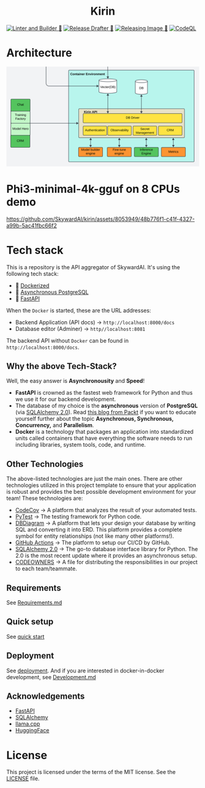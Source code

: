 <h1 align=center><strong>Kirin</strong></h1>

[![Linter and Builder 🚀](https://github.com/SkywardAI/chat-backend/actions/workflows/linter-and-builder.yaml/badge.svg)](https://github.com/SkywardAI/chat-backend/actions/workflows/linter-and-builder.yaml) [![Release Drafter 🚀](https://github.com/SkywardAI/chat-backend/actions/workflows/release-drafter.yml/badge.svg)](https://github.com/SkywardAI/chat-backend/actions/workflows/release-drafter.yml) [![Releasing Image 🚀](https://github.com/SkywardAI/kirin/actions/workflows/release-image.yaml/badge.svg)](https://github.com/SkywardAI/kirin/actions/workflows/release-image.yaml) [![CodeQL](https://github.com/SkywardAI/kirin/actions/workflows/github-code-scanning/codeql/badge.svg)](https://github.com/SkywardAI/kirin/actions/workflows/github-code-scanning/codeql)

# Architecture

![](./imgs/SkywardAI(Mind%20Map)%20-%20APIs%20aggregator.svg)


# Phi3-minimal-4k-gguf on 8 CPUs demo

https://github.com/SkywardAI/kirin/assets/8053949/48b776f1-c41f-4327-a99b-5ac41fbc66f2

# Tech stack

This is a repository is the API aggregator of SkywardAI. It's using the following tech stack:

* 🐳 [Dockerized](https://www.docker.com/)
* 🐘 [Asynchronous PostgreSQL](https://www.postgresql.org/docs/current/libpq-async.html)
* 🐍 [FastAPI](https://fastapi.tiangolo.com/)

When the `Docker` is started, these are the URL addresses:

* Backend Application (API docs) $\rightarrow$ `http://localhost:8000/docs`
* Database editor (Adminer) $\rightarrow$ `http//localhost:8081`

The backend API without `Docker` can be found in `http://localhost:8000/docs`.

## Why the above Tech-Stack?

Well, the easy answer is **Asynchronousity** and **Speed**!

* **FastAPI** is crowned as the fastest web framework for Python and thus we use it for our backend development.
* The database of my choice is the **asynchronous** version of **PostgreSQL** (via [SQLAlchemy 2.0](https://docs.sqlalchemy.org/en/20/orm/extensions/asyncio.html)). Read [this blog from Packt](https://subscription.packtpub.com/book/programming/9781838821135/6/ch06lvl1sec32/synchronous-asynchronous-and-threaded-execution) if you want to educate yourself further about the topic **Asynchronous, Synchronous, Concurrency,** and **Parallelism**.
* **Docker** is a technology that packages an application into standardized units called containers that have everything the software needs to run including libraries, system tools, code, and runtime.

## Other Technologies

The above-listed technologies are just the main ones. There are other technologies utilized in this project template to ensure that your application is robust and provides the best possible development environment for your team! These technologies are:

* [CodeCov](https://about.codecov.io/) $\rightarrow$ A platform that analyzes the result of your automated tests.
* [PyTest](https://docs.pytest.org/en/7.2.x/) $\rightarrow$ The testing framework for Python code.
* [DBDiagram](https://dbdiagram.io/home) $\rightarrow$ A platform that lets your design your database by writing SQL and converting it into ERD. This platform provides a complete symbol for entity relationships (not like many other platforms!).
* [GitHub Actions](https://github.com/features/actions) $\rightarrow$ The platform to setup our CI/CD by GitHub.
* [SQLAlchemy 2.0](https://docs.sqlalchemy.org/en/20/orm/extensions/asyncio.html) $\rightarrow$ The go-to database interface library for Python. The 2.0 is the most recent update where it provides an asynchronous setup.
* [CODEOWNERS](https://docs.github.com/en/repositories/managing-your-repositorys-settings-and-features/customizing-your-repository/about-code-owners) $\rightarrow$ A file for distributing the responsibilities in our project to each team/teammate.


## Requirements

See [Requirements.md](./docs/Requirements.md)

## Quick setup

See [quick start](https://skywardai.github.io/skywardai.io/docs/quick-start.html)

## Deployment

See [deployment](https://skywardai.github.io/skywardai.io/docs/development/build_and_run.html). And if you are interested in docker-in-docker development, see [Development.md](./docs/Development.md)


## Acknowledgements

* [FastAPI](https://fastapi.tiangolo.com/)
* [SQLAlchemy](https://www.sqlalchemy.org/)
* [llama.cpp](https://github.com/ggerganov/llama.cpp)
* [HuggingFace](https://huggingface.co)


# License

This project is licensed under the terms of the MIT license. See the [LICENSE](LICENSE) file.

